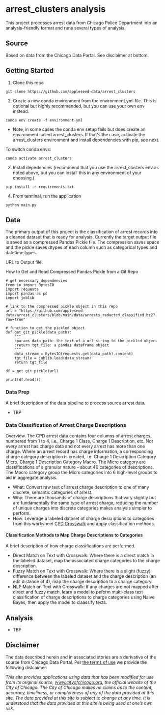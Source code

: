 # arrest_clusters analysis

This project processes arrest data from Chicago Police Department into an analysis-friendly format and runs several types of analysis. 


## Source

Based on data from the Chicago Data Portal. See disclaimer at bottom.

## Getting Started

1. Clone this repo

```terminal
git clone https://github.com/appleseed-data/arrest_clusters
```

2. Create a new conda environment from the environment.yml file. This is optional but highly recommended, but you can use your own env instead.

```terminal
conda env create -f environment.yml
```

* Note, in some cases the conda env setup fails but does create an environment called arrest_clusters. If that's the case, activate the arrest_clusters environment and install dependencies with pip, see next. 

To switch conda envs:
```terminal
conda activate arrest_clusters
```

3. Install depedencies (recommend that you use the arrest_clusters env as noted above, but you can install this in any environment of your choosing.).

```terminal
pip install -r requirements.txt
```

4. From terminal, run the application

```terminal
python main.py
```

## Data

The primary output of this project is the classification of arrest records into a cleaned dataset that is ready for analysis. Currently the target output file is saved as a compressed Pandas Pickle file. The compression saves space and the pickle saves dtypes of each column such as categorical types and datetime types.

URL to Output file: 

How to Get and Read Compressed Pandas Pickle from a Git Repo
```python3
# get necessary dependencies
from io import BytesIO
import requests
import pandas as pd
import joblib

# link to the compressed pickle object in this repo
url = "https://github.com/appleseed-data/arrest_clusters/blob/main/data/arrests_redacted_classified.bz2?raw=true"

# function to get the pickled object
def get_git_pickle(data_path):
    """
    :params data_path: the text of a url string to the pickled object
    :return tgt_file: a pandas dataframe object
    """
    data_stream = BytesIO(requests.get(data_path).content)
    tgt_file = joblib.load(data_stream)
    return tgt_file

df = get_git_pickle(url)

print(df.head())
```


### Data Prep

A brief description of the data pipeline to process source arrest data. 

* TBP 

  
### Data Classification of Arrest Charge Descriptions

Overview. The CPD arrest data contains four columns of arrest charges, numbered from 1 to 4, i.e., Charge 1 Class, Charge 1 Description, etc. Not every arrest has charge data and not every arrest has more than one charge. Where an arrest record has charge information, a corresponding charge category description is created, i.e. Charge 1 Description Category Micro, Charge 1 Description Category Macro. The Micro category are classifications of a granular nature - about 40 categories of descriptions. The Macro category group the Micro categories into 6 high-level groups to aid in aggregate analysis.

* What: Convert raw text of arrest charge description to one of many discrete, semantic categories of arrest. 
* Why: There are thousands of charge descriptions that vary slightly but are fundamentally the same type of arrest charge, reducing the number of unique charges into discrete categories makes analysis simpler to perform. 
* How: Leverage a labeled dataset of charge descriptions to categories from this worksheet [CPD Crosswalk](https://github.com/appleseed-data/arrest_clusters/blob/main/data/CPD_crosswalk_final.xlsx) and apply classification methods.

#### Classification Methods to Map Charge Descriptions to Categories

A brief description of how charge classifications are performed.

* Direct Match on Text with Crosswalk: Where there is a direct match in the labeled dataset, map the associated charge categories to the charge description.
* Fuzzy Match on Text with Crosswalk: Where there is a slight (fuzzy) difference between the labeled dataset and the charge description (an edit distance of 4), map the charge description to a charge category.
* NLP Match on Text with Crosswalk: If any charges are not mapped after direct and fuzzy match, learn a model to peform multi-class text classification of charge descriptions to charge categories using Naive Bayes, then apply the model to claassify texts.

## Analysis

* TBP

## Disclaimer

The data described herein and in associated stories are a derivative of the source from Chicago Data Portal. Per [the terms of use](https://www.chicago.gov/city/en/narr/foia/data_disclaimer.html) we provide the following dislcaimer:

*This site provides applications using data that has been modified for use from its original source, www.cityofchicago.org, the official website of the City of Chicago.  The City of Chicago makes no claims as to the content, accuracy, timeliness, or completeness of any of the data provided at this site.  The data provided at this site is subject to change at any time.  It is understood that the data provided at this site is being used at one’s own risk.*

